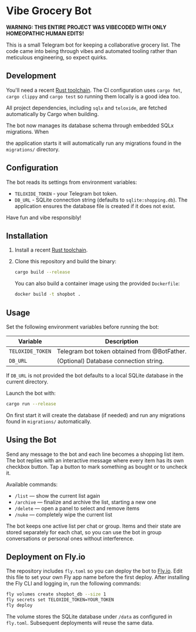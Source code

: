 # Vibe Grocery Bot

**WARNING: THIS ENTIRE PROJECT WAS VIBECODED WITH ONLY HOMEOPATHIC HUMAN EDITS!**

This is a small Telegram bot for keeping a collaborative grocery list. The code came into being through vibes and automated tooling rather than meticulous engineering, so expect quirks.

## Development

You'll need a recent [Rust toolchain](https://www.rust-lang.org/tools/install). The CI configuration uses `cargo fmt`, `cargo clippy` and `cargo test` so running them locally is a good idea too.

All project dependencies, including `sqlx` and `teloxide`, are fetched automatically by Cargo when building.

The bot now manages its database schema through embedded SQLx migrations. When

the application starts it will automatically run any migrations found in the
`migrations/` directory.

## Configuration

The bot reads its settings from environment variables:

* `TELOXIDE_TOKEN` - your Telegram bot token.
* `DB_URL` - SQLite connection string (defaults to `sqlite:shopping.db`).
  The application ensures the database file is created if it does not exist.

Have fun and vibe responsibly!

## Installation

1. Install a recent [Rust toolchain](https://www.rust-lang.org/tools/install).
2. Clone this repository and build the binary:

   ```bash
   cargo build --release
   ```

   You can also build a container image using the provided `Dockerfile`:

   ```bash
   docker build -t shopbot .
   ```

## Usage

Set the following environment variables before running the bot:

| Variable         | Description                                  |
| ---------------- | -------------------------------------------- |
| `TELOXIDE_TOKEN` | Telegram bot token obtained from @BotFather. |
| `DB_URL`         | (Optional) Database connection string.       |

If `DB_URL` is not provided the bot defaults to a local SQLite
database in the current directory.

Launch the bot with:

```bash
cargo run --release
```

On first start it will create the database (if needed) and run any
migrations found in `migrations/` automatically.

## Using the Bot

Send any message to the bot and each line becomes a shopping list item.
The bot replies with an interactive message where every item has its own
checkbox button. Tap a button to mark something as bought or to uncheck it.

Available commands:

- `/list` &mdash; show the current list again
- `/archive` &mdash; finalize and archive the list, starting a new one
- `/delete` &mdash; open a panel to select and remove items
- `/nuke` &mdash; completely wipe the current list

The bot keeps one active list per chat or group. Items and their state are
stored separately for each chat, so you can use the bot in group
conversations or personal ones without interference.

## Deployment on Fly.io

The repository includes `fly.toml` so you can deploy the bot to
[Fly.io](https://fly.io/). Edit this file to set your own Fly app name
before the first deploy. After installing the Fly CLI and logging in,
run the following commands:

```bash
fly volumes create shopbot_db --size 1
fly secrets set TELOXIDE_TOKEN=YOUR_TOKEN
fly deploy
```

The volume stores the SQLite database under `/data` as configured in
`fly.toml`. Subsequent deployments will reuse the same data.
